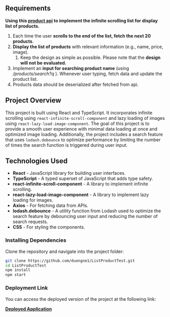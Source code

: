 ## Requirements

**Using this [product api](https://dummyjson.com/docs/products) to implement the infinite scrolling list for display list of products.**

1. Each time the user **scrolls to the end of the list, fetch the next 20 products**.
2. **Display the list of products** with relevant information (e.g., name, price, image).
    1. Keep the design as simple as possible. Please note that the **design will not be evaluated.**
3. Implement an **input for searching product name** (using */products/search?q* ). 
Whenever user typing, fetch data and update the product list.
4. Products data should be deserialized after fetched from api.


## Project Overview

This project is built using React and TypeScript. It incorporates infinite scrolling using `react-infinite-scroll-component` and lazy loading of images using `react-lazy-load-image-component`. The goal of this project is to provide a smooth user experience with minimal data loading at once and optimized image loading. Additionally, the project includes a search feature that uses `lodash.debounce` to optimize performance by limiting the number of times the search function is triggered during user input.

## Technologies Used

- **React** - JavaScript library for building user interfaces.
- **TypeScript** - A typed superset of JavaScript that adds type safety.
- **react-infinite-scroll-component** - A library to implement infinite scrolling.
- **react-lazy-load-image-component** - A library to implement lazy loading for images.
- **Axios** - For fetching data from APIs.
- **lodash.debounce** - A utility function from Lodash used to optimize the search feature by debouncing user input and reducing the number of search requests.
- **CSS** - For styling the components.

### Installing Dependencies

Clone the repository and navigate into the project folder:

```bash
git clone https://github.com/duongne1/ListProductTest.git
cd ListProductTest
npm install
npm start

```

### Deployment Link

You can access the deployed version of the project at the following link:

[**Deployed Application**]([https://list-product-test-g96ukm0qv-duongne1s-projects.vercel.app/](https://list-product-test-mkmr8k1bl-duongne1s-projects.vercel.app/))



